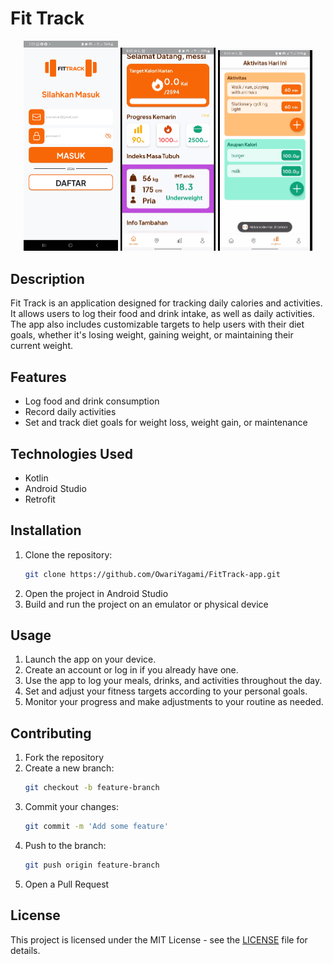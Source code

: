 # Fit Track

<p align="center">
  <img src="fitTrack_1.png" alt="Screenshot 1" width="30%">
  <img src="fitTrack_2.png" alt="Screenshot 2" width="30%">
  <img src="fitTrack_3.png" alt="Screenshot 3" width="30%">
</p>

## Description
Fit Track is an application designed for tracking daily calories and activities. It allows users to log their food and drink intake, as well as daily activities. The app also includes customizable targets to help users with their diet goals, whether it's losing weight, gaining weight, or maintaining their current weight.

## Features
- Log food and drink consumption
- Record daily activities
- Set and track diet goals for weight loss, weight gain, or maintenance

## Technologies Used
- Kotlin
- Android Studio
- Retrofit

## Installation
1. Clone the repository:
    ```bash
    git clone https://github.com/OwariYagami/FitTrack-app.git
    ```
2. Open the project in Android Studio
3. Build and run the project on an emulator or physical device

## Usage
1. Launch the app on your device.
2. Create an account or log in if you already have one.
3. Use the app to log your meals, drinks, and activities throughout the day.
4. Set and adjust your fitness targets according to your personal goals.
5. Monitor your progress and make adjustments to your routine as needed.

## Contributing
1. Fork the repository
2. Create a new branch:
    ```bash
    git checkout -b feature-branch
    ```
3. Commit your changes:
    ```bash
    git commit -m 'Add some feature'
    ```
4. Push to the branch:
    ```bash
    git push origin feature-branch
    ```
5. Open a Pull Request

## License
This project is licensed under the MIT License - see the [LICENSE](LICENSE) file for details.
